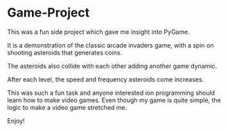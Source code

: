 # Game-Project

This was a fun side project which gave me insight into PyGame. 

It is a demonstration of the classic arcade invaders game, with a spin on shooting asteroids that generates coins.

The asteroids also collide with each other adding another game dynamic.

After each level, the speed and frequency asteroids come increases.

This was such a fun task and anyone interested ion programming should learn how to make video games. Even though my game is quite simple, 
the logic to make a video game stretched me.

Enjoy!

